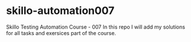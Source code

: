 # skillo-automation007
Skillo Testing Automation Course - 007
In this repo I will add my solutions for all tasks and exersices part of the course. 
